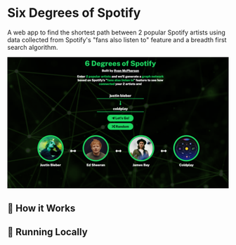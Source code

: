 # Six Degrees of Spotify
A web app to find the shortest path between 2 popular Spotify artists using data collected from Spotify's "fans also listen to" feature and a breadth first search algorithm. 

<div align="center">
  <img src="/client/public/external-site-image.png" alt="app main view" width="800" />
</div>

## :crystal_ball: How it Works

## :rocket: Running Locally
